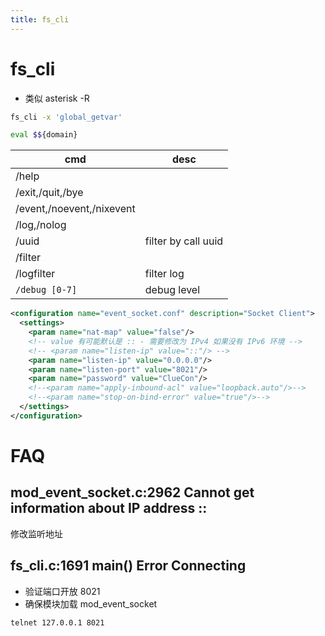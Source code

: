 ```yaml
---
title: fs_cli
---
```


# fs_cli

- 类似 asterisk -R

```bash
fs_cli -x 'global_getvar'
```

```bash
eval $${domain}
```

| cmd                       | desc                |
| ------------------------- | ------------------- |
| /help                     |
| /exit,/quit,/bye          |
| /event,/noevent,/nixevent |
| /log,/nolog               |
| /uuid                     | filter by call uuid |
| /filter                   |
| /logfilter                | filter log          |
| `/debug [0-7]`            | debug level         |

```xml title="event_socket.conf.xml"
<configuration name="event_socket.conf" description="Socket Client">
  <settings>
    <param name="nat-map" value="false"/>
    <!-- value 有可能默认是 :: - 需要修改为 IPv4 如果没有 IPv6 环境 -->
    <!-- <param name="listen-ip" value="::"/> -->
    <param name="listen-ip" value="0.0.0.0"/>
    <param name="listen-port" value="8021"/>
    <param name="password" value="ClueCon"/>
    <!--<param name="apply-inbound-acl" value="loopback.auto"/>-->
    <!--<param name="stop-on-bind-error" value="true"/>-->
  </settings>
</configuration>
```

# FAQ

## mod_event_socket.c:2962 Cannot get information about IP address ::

修改监听地址

## fs_cli.c:1691 main() Error Connecting

- 验证端口开放 8021
- 确保模块加载 mod_event_socket

```bash
telnet 127.0.0.1 8021
```
